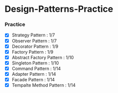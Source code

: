 # Design-Patterns-Practice

### Practice

- [x] Strategy Pattern : 1/7
- [x] Observer Pattern : 1/7
- [x] Decorator Pattern : 1/9
- [x] Factory Pattern : 1/9
- [x] Abstract Factory Pattern : 1/10
- [x] Singleton Pattern : 1/10
- [x] Command Pattern : 1/14
- [x] Adapter Pattern : 1/14 
- [x] Facade Pattern : 1/14
- [x] Tempalte Method Pattern : 1/14